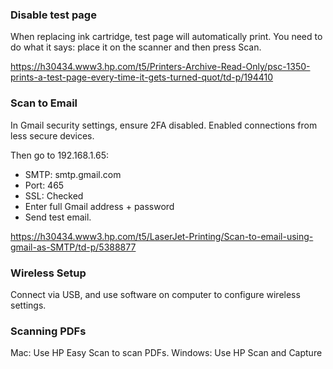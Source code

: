### Disable test page

When replacing ink cartridge, test page will automatically print. You need to do what it says: place it on the scanner and then press Scan.

https://h30434.www3.hp.com/t5/Printers-Archive-Read-Only/psc-1350-prints-a-test-page-every-time-it-gets-turned-quot/td-p/194410


### Scan to Email

In Gmail security settings, ensure 2FA disabled. Enabled connections from less secure devices.

Then go to 192.168.1.65:
* SMTP: smtp.gmail.com
* Port: 465
* SSL: Checked
* Enter full Gmail address + password
* Send test email.

https://h30434.www3.hp.com/t5/LaserJet-Printing/Scan-to-email-using-gmail-as-SMTP/td-p/5388877


### Wireless Setup

Connect via USB, and use software on computer to configure wireless settings.


### Scanning PDFs

Mac: Use HP Easy Scan to scan PDFs.
Windows: Use HP Scan and Capture
